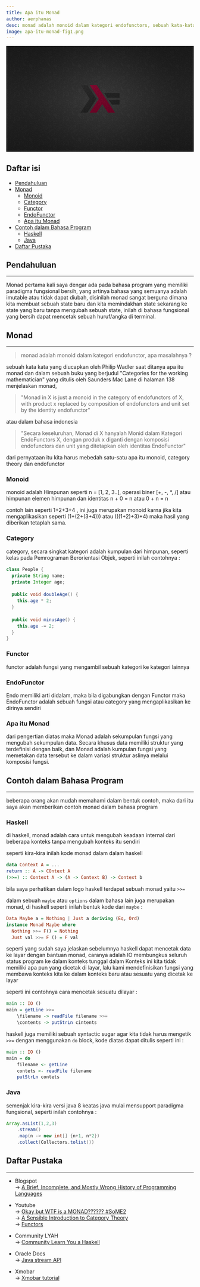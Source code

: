 ```yaml
---
title: Apa itu Monad
author: aerphanas
desc: monad adalah monoid dalam kategori endofunctors, sebuah kata-kata yang membingungkan, tetapi dalam post ini akan di jelaskan arti sebenarnya apa itu monad
image: apa-itu-monad-fig1.png
---
```


![Haskell Red Noise](/images/apa-itu-monad-fig1.png "haskell red noise")

## Daftar isi

- [Pendahuluan](#pendahuluan)
- [Monad](#monad)
  - [Monoid](#monoid)
  - [Category](#category)
  - [Functor](#functor)
  - [EndoFunctor](#endofunctor)
  - [Apa itu Monad](#apa-itu-monad)
- [Contoh dalam Bahasa Program](#contoh-dalam-bahasa-program)
  - [Haskell](#haskell)
  - [Java](#java)
- [Daftar Pustaka](#daftar-pustaka)

## Pendahuluan

---

Monad pertama kali saya dengar ada pada bahasa program yang memiliki paradigma fungsional bersih, yang artinya bahasa yang semuanya adalah imutable atau tidak dapat diubah, disinilah monad sangat berguna dimana kita membuat sebuah state baru dan kita memindakhan state sekarang ke state yang baru tanpa mengubah sebuah state, inilah di bahasa fungsional yang bersih dapat mencetak sebuah huruf/angka di terminal.

## Monad

---

> monad adalah monoid dalam kategori endofunctor, apa masalahnya ?

sebuah kata kata yang diucapkan oleh Philip Wadler saat ditanya apa itu monad dan dalam sebuah buku yang berjudul "Categories for the working mathematician" yang ditulis oleh Saunders Mac Lane di halaman 138 menjelaskan monad,

> "Monad in X is just a monoid in the category of endofunctors of X, with product x replaced by composition of endofunctors and unit set by the identity endofunctor"

atau dalam bahasa indonesia

> "Secara keseluruhan, Monad di X hanyalah Monid dalam Kategori EndoFunctors X, dengan produk x diganti dengan komposisi endofunctors dan unit yang ditetapkan oleh identitas EndoFunctor"

dari pernyataan itu kita harus mebedah satu-satu apa itu monoid, category theory dan endofunctor

### Monoid

monoid adalah Himpunan seperti n = [1, 2, 3..], operasi biner [+, -, *, /] atau himpunan elemen himpunan dan identitas n + 0 = n atau 0 + n = n

contoh lain seperti 1+2+3+4 , ini juga merupakan monoid karna jika kita mengaplikasikan seperti (1+(2+(3+4))) atau (((1+2)+3)+4) maka hasil yang diberikan tetaplah sama.

### Category

category, secara singkat kategori adalah kumpulan dari himpunan, seperti kelas pada Pemrograman Berorientasi Objek, seperti inilah contohnya :

```java
class People {
  private String name;
  private Integer age;

  public void doubleAge() {
    this.age * 2;
  }

  public void minusAge() {
    this.age -= 2;
  }
}
```

### Functor

functor adalah fungsi yang mengambil sebuah kategori ke kategori lainnya

### EndoFunctor

Endo memiliki arti didalam, maka bila digabungkan dengan Functor maka EndoFunctor adalah sebuah fungsi atau category yang mengaplikasikan ke dirinya sendiri

### Apa itu Monad

dari pengertian diatas maka Monad adalah sekumpulan fungsi yang mengubah sekumpulan data. Secara khusus data memiliki struktur yang terdefinisi dengan baik, dan Monad adalah kumpulan fungsi yang memetakan data tersebut ke dalam variasi struktur aslinya melalui komposisi fungsi.

## Contoh dalam Bahasa Program

---

beberapa orang akan mudah memahami dalam bentuk contoh, maka dari itu saya akan memberikan contoh monad dalam bahasa program

### Haskell

di haskell, monad adalah cara untuk mengubah keadaan internal dari beberapa konteks tanpa mengubah konteks itu sendiri

seperti kira-kira inilah kode monad dalam dalam haskell

```haskell
data Context A = ...
return :: A -> COntext A
(>>=) :: Context A -> (A -> Context B) -> Context b
```

bila saya perhatikan dalam logo haskell terdapat sebuah monad yaitu ```>>=```

dalam sebuah ```maybe``` atau ```options``` dalam bahasa lain juga merupakan monad, di haskell seperti inilah bentuk kode dari ```maybe``` :

```haskell
Data Maybe a = Nothing | Just a deriving (Eq, Ord)
instance Monad Maybe where
  Nothing >>= F() = Nothing
  Just val >>= F () = F val
```

seperti yang sudah saya jelaskan sebelumnya haskell dapat mencetak data ke layar dengan bantuan monad, caranya adalah IO membungkus seluruh status program ke dalam konteks tunggal dalam Konteks ini kita tidak memiliki apa pun yang dicetak di layar, lalu kami mendefinisikan fungsi yang membawa konteks kita ke dalam konteks baru atau sesuatu yang dicetak ke layar

seperti ini contohnya cara mencetak sesuatu dilayar :

```haskell
main :: IO ()
main = getLine >>=
    \filename -> readFile filename >>=
    \contents -> putStrLn cintents
```

haskell juga memiliki sebuah syntactic sugar agar kita tidak harus mengetik ```>>=``` dengan menggunakan  ```do``` block, kode diatas dapat ditulis seperti ini :

```haskell
main :: IO ()
main = do
    filename <- getLine
    contets <- readFile filename
    putStrLn contets
```

### Java

semenjak kira-kira versi java 8 keatas java mulai mensupport paradigma fungsional, seperti inilah contohnya :

```java
Array.asList(1,2,3)
    .stream()
    .map(n -> new int[] {n+1, n*2})
    .collect(Collectors.tolist())
```

## Daftar Pustaka

---

- Blogspot  
→ [A Brief, Incomplete, and Mostly Wrong History of Programming Languages](https://james-iry.blogspot.com/2009/05/brief-incomplete-and-mostly-wrong.html)

- Youtube  
→ [Okay but WTF is a MONAD?????? #SoME2](https://www.youtube.com/watch?v=-fKAh4PVKbU)  
→ [A Sensible Introduction to Category Theory](https://www.youtube.com/watch?v=yAi3XWCBkDo&t=922s)  
→ [Functors](https://www.youtube.com/watch?v=Q0WB73fzUXg)  

- Community LYAH  
→ [Community Learn You a Haskell](https://learnyouahaskell.github.io/a-fistful-of-monads.html)  

- Oracle Docs  
→ [Java stream API](https://docs.oracle.com/javase/8/docs/api/java/util/stream/Stream.html)  

- Xmobar  
→ [Xmobar tutorial](https://xmonad.org/TUTORIAL.html)  

